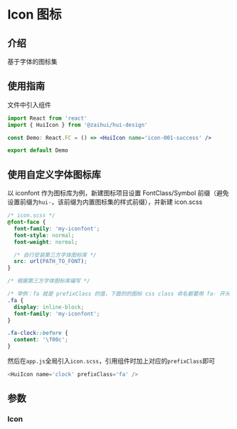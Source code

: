 # Icon 图标

## 介绍

基于字体的图标集

## 使用指南

文件中引入组件

```jsx
import React from 'react'
import { HuiIcon } from '@zaihui/hui-design'

const Demo: React.FC = () => <HuiIcon name='icon-001-success' />

export default Demo
```

## 使用自定义字体图标库

以 iconfont 作为图标库为例，新建图标项目设置 FontClass/Symbol 前缀（避免设置前缀为`hui-`，该前缀为内置图标集的样式前缀），并新建 icon.scss

```scss
/* icon.scss */
@font-face {
  font-family: 'my-iconfont';
  font-style: normal;
  font-weight: normal;

  /* 自行安装第三方字体图标库 */
  src: url(PATH_TO_FONT);
}

/* 根据第三方字体图标库编写 */

/* 举例：fa 就是 prefixClass 的值，下面的的图标 css class 命名都要用 fa- 开头  */
.fa {
  display: inline-block;
  font-family: 'my-iconfont';
}

.fa-clock::before {
  content: '\f00c';
}
```

然后在`app.js`全局引入`icon.scss`，引用组件时加上对应的`prefixClass`即可

```js
<HuiIcon name='clock' prefixClass='fa' />
```

## 参数

### Icon

<auto-doc path="components/Icon/Icon.tsx" />

<demo-phone page="/pages/Icon/Icon" />

